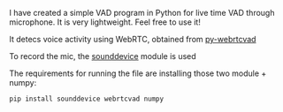 I have created a simple VAD program in Python for live time VAD through microphone. It is very lightweight. Feel free to use it!

It detecs voice activity using WebRTC, obtained from [py-webrtcvad](https://github.com/wiseman/py-webrtcvad)

To record the mic, the [sounddevice](https://python-sounddevice.readthedocs.io/en/0.5.1/) module is used

The requirements for running the file are installing those two module + numpy:
```
pip install sounddevice webrtcvad numpy
```
